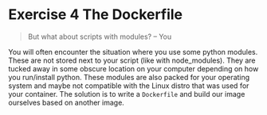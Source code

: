 # Exercise 4 The Dockerfile


> But what about scripts with modules?
– You

You will often encounter the situation where you use some python modules. These are not stored next to your script (like with node_modules). They are tucked away in some obscure location on your computer depending on how you run/install python. These modules are also packed for your operating system and maybe not compatible with the Linux distro that was used for your container. The solution is to write a `Dockerfile` and build our image ourselves based on another image.
